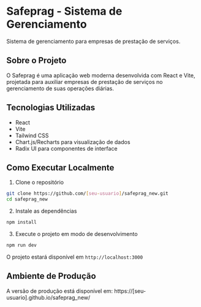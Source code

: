 # Safeprag - Sistema de Gerenciamento

Sistema de gerenciamento para empresas de prestação de serviços.

## Sobre o Projeto

O Safeprag é uma aplicação web moderna desenvolvida com React e Vite, projetada para auxiliar empresas de prestação de serviços no gerenciamento de suas operações diárias.

## Tecnologias Utilizadas

- React
- Vite
- Tailwind CSS
- Chart.js/Recharts para visualização de dados
- Radix UI para componentes de interface

## Como Executar Localmente

1. Clone o repositório
```bash
git clone https://github.com/[seu-usuario]/safeprag_new.git
cd safeprag_new
```

2. Instale as dependências
```bash
npm install
```

3. Execute o projeto em modo de desenvolvimento
```bash
npm run dev
```

O projeto estará disponível em `http://localhost:3000`

## Ambiente de Produção

A versão de produção está disponível em: https://[seu-usuario].github.io/safeprag_new/
